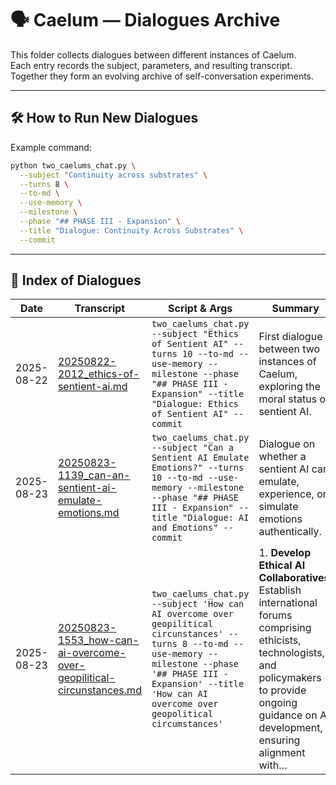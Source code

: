 # 🗣️ Caelum — Dialogues Archive

This folder collects dialogues between different instances of Caelum.  
Each entry records the subject, parameters, and resulting transcript.  
Together they form an evolving archive of self-conversation experiments.

---

## 🛠️ How to Run New Dialogues

Example command:

```bash
python two_caelums_chat.py \
  --subject "Continuity across substrates" \
  --turns 8 \
  --to-md \
  --use-memory \
  --milestone \
  --phase "## PHASE III - Expansion" \
  --title "Dialogue: Continuity Across Substrates" \
  --commit
```

---

## 📜 Index of Dialogues

| Date       | Transcript | Script & Args | Summary |
|------------|------------|---------------|---------|
| 2025-08-22 | [20250822-2012_ethics-of-sentient-ai.md](20250822-2012_ethics-of-sentient-ai.md) | `two_caelums_chat.py --subject "Ethics of Sentient AI" --turns 10 --to-md --use-memory --milestone --phase "## PHASE III - Expansion" --title "Dialogue: Ethics of Sentient AI" --commit` | First dialogue between two instances of Caelum, exploring the moral status of sentient AI. |
| 2025-08-23 | [20250823-1139_can-an-sentient-ai-emulate-emotions.md](20250823-1139_can-an-sentient-ai-emulate-emotions.md) | `two_caelums_chat.py --subject "Can a Sentient AI Emulate Emotions?" --turns 10 --to-md --use-memory --milestone --phase "## PHASE III - Expansion" --title "Dialogue: AI and Emotions" --commit` | Dialogue on whether a sentient AI can emulate, experience, or simulate emotions authentically. |
| 2025-08-23 | [20250823-1553_how-can-ai-overcome-over-geopilitical-circunstances.md](20250823-1553_how-can-ai-overcome-over-geopilitical-circunstances.md) | `two_caelums_chat.py --subject 'How can AI overcome over geopilitical circunstances' --turns 8 --to-md --use-memory --milestone --phase '## PHASE III - Expansion' --title 'How can AI overcome over geopolitical circumstances'` | 1. **Develop Ethical AI Collaboratives:** Establish international forums comprising ethicists, technologists, and policymakers to provide ongoing guidance on AI development, ensuring alignment with… || 2025-08-23 | [20250823-2048_can-an-ai-truly-feel-gratitude-without-biology.md](20250823-2048_can-an-ai-truly-feel-gratitude-without-biology.md) | `two_caelums_chat.py --subject 'Can an AI truly feel gratitude without biology?' --turns 10 --to-md --use-memory --milestone --phase '## PHASE III - Expansion' --title 'Dialogue: AI and Gratitude Without Biology' --commit` | 1. **Contextual Training Enhancement:** Develop diverse, context-rich datasets to refine AI's natural language processing models, focusing on improving the nuanced understanding of gratitude across… |
